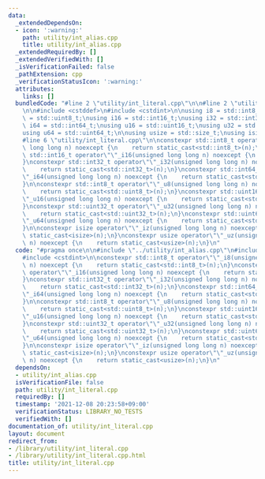 ```yaml
---
data:
  _extendedDependsOn:
  - icon: ':warning:'
    path: utility/int_alias.cpp
    title: utility/int_alias.cpp
  _extendedRequiredBy: []
  _extendedVerifiedWith: []
  _isVerificationFailed: false
  _pathExtension: cpp
  _verificationStatusIcon: ':warning:'
  attributes:
    links: []
  bundledCode: "#line 2 \"utility/int_literal.cpp\"\n\n#line 2 \"utility/int_alias.cpp\"\
    \n\n#include <cstddef>\n#include <cstdint>\n\nusing i8 = std::int8_t;\nusing u8\
    \ = std::uint8_t;\nusing i16 = std::int16_t;\nusing i32 = std::int32_t;\nusing\
    \ i64 = std::int64_t;\nusing u16 = std::uint16_t;\nusing u32 = std::uint32_t;\n\
    using u64 = std::uint64_t;\n\nusing usize = std::size_t;\nusing isize = std::ptrdiff_t;\n\
    #line 6 \"utility/int_literal.cpp\"\n\nconstexpr std::int8_t operator\"\"_i8(unsigned\
    \ long long n) noexcept {\n    return static_cast<std::int8_t>(n);\n}\nconstexpr\
    \ std::int16_t operator\"\"_i16(unsigned long long n) noexcept {\n    return static_cast<std::int16_t>(n);\n\
    }\nconstexpr std::int32_t operator\"\"_i32(unsigned long long n) noexcept {\n\
    \    return static_cast<std::int32_t>(n);\n}\nconstexpr std::int64_t operator\"\
    \"_i64(unsigned long long n) noexcept {\n    return static_cast<std::int64_t>(n);\n\
    }\n\nconstexpr std::int8_t operator\"\"_u8(unsigned long long n) noexcept {\n\
    \    return static_cast<std::uint8_t>(n);\n}\nconstexpr std::uint16_t operator\"\
    \"_u16(unsigned long long n) noexcept {\n    return static_cast<std::uint16_t>(n);\n\
    }\nconstexpr std::uint32_t operator\"\"_u32(unsigned long long n) noexcept {\n\
    \    return static_cast<std::uint32_t>(n);\n}\nconstexpr std::uint64_t operator\"\
    \"_u64(unsigned long long n) noexcept {\n    return static_cast<std::uint64_t>(n);\n\
    }\n\nconstexpr isize operator\"\"_iz(unsigned long long n) noexcept {\n    return\
    \ static_cast<isize>(n);\n}\nconstexpr usize operator\"\"_uz(unsigned long long\
    \ n) noexcept {\n    return static_cast<usize>(n);\n}\n"
  code: "#pragma once\n\n#include \"../utility/int_alias.cpp\"\n#include <cstddef>\n\
    #include <cstdint>\n\nconstexpr std::int8_t operator\"\"_i8(unsigned long long\
    \ n) noexcept {\n    return static_cast<std::int8_t>(n);\n}\nconstexpr std::int16_t\
    \ operator\"\"_i16(unsigned long long n) noexcept {\n    return static_cast<std::int16_t>(n);\n\
    }\nconstexpr std::int32_t operator\"\"_i32(unsigned long long n) noexcept {\n\
    \    return static_cast<std::int32_t>(n);\n}\nconstexpr std::int64_t operator\"\
    \"_i64(unsigned long long n) noexcept {\n    return static_cast<std::int64_t>(n);\n\
    }\n\nconstexpr std::int8_t operator\"\"_u8(unsigned long long n) noexcept {\n\
    \    return static_cast<std::uint8_t>(n);\n}\nconstexpr std::uint16_t operator\"\
    \"_u16(unsigned long long n) noexcept {\n    return static_cast<std::uint16_t>(n);\n\
    }\nconstexpr std::uint32_t operator\"\"_u32(unsigned long long n) noexcept {\n\
    \    return static_cast<std::uint32_t>(n);\n}\nconstexpr std::uint64_t operator\"\
    \"_u64(unsigned long long n) noexcept {\n    return static_cast<std::uint64_t>(n);\n\
    }\n\nconstexpr isize operator\"\"_iz(unsigned long long n) noexcept {\n    return\
    \ static_cast<isize>(n);\n}\nconstexpr usize operator\"\"_uz(unsigned long long\
    \ n) noexcept {\n    return static_cast<usize>(n);\n}\n"
  dependsOn:
  - utility/int_alias.cpp
  isVerificationFile: false
  path: utility/int_literal.cpp
  requiredBy: []
  timestamp: '2021-12-08 20:23:58+09:00'
  verificationStatus: LIBRARY_NO_TESTS
  verifiedWith: []
documentation_of: utility/int_literal.cpp
layout: document
redirect_from:
- /library/utility/int_literal.cpp
- /library/utility/int_literal.cpp.html
title: utility/int_literal.cpp
---
```

